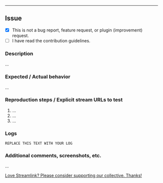 <!--
Thanks for reporting an issue!

This template should only be used if your issue does not fall into one of the existing templates.

Please read the contribution guidelines (https://github.com/streamlink/streamlink/blob/master/CONTRIBUTING.md#contributing-to-streamlink) first!

Also check the list of known issues before reporting an issue!

Please fill out the following template. Be as detailed as possible.

Please see the text preview to avoid unnecessary formatting errors.
-->

----

## Issue

- [x] This is not a bug report, feature request, or plugin (improvement) request.
- [ ] I have read the contribution guidelines. <!-- Replace the space with an x to check the box: [x] -->

### Description

<!-- Explain the issue as clearly as you can, how is functionality impacted? What OS/Player/Streamlink version are you using? Etc. -->

...

### Expected / Actual behavior

<!-- What do you expect to happen, and what is actually happening? -->

...

### Reproduction steps / Explicit stream URLs to test

<!-- How can we reproduce this (if it can be)? Please note the exact steps below using the list format supplied, if you need more steps please add them. -->

1. ...
2. ...
3. ...

### Logs

<!--
While logs are not required for an issue they are helpful, use `-l debug` [(help)](https://streamlink.github.io/cli.html#cmdoption-l).

Make sure to **remove username and password**

You can upload your logs to https://gist.github.com/ or place your logs below.
-->

```
REPLACE THIS TEXT WITH YOUR LOG
```

### Additional comments, screenshots, etc.

...


[Love Streamlink? Please consider supporting our collective. Thanks!](https://opencollective.com/streamlink/donate)

